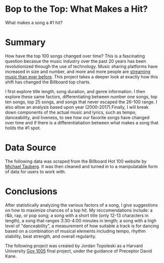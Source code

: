 # Bop to the Top: What Makes a Hit?
What makes a song a #1 hit?

# Summary
How have the top 100 songs changed over time? This is a fascinating question becasue the music industry over the past 20 years has been revolutionized through the use of technology. Music sharing platforms have increased in size and number, and more and more people are [streaming music than ever before](https://www.recordingconnection.com/reference-library/recording-entrepreneurs/how-the-internet-changed-music/). This project takes a deeper look at exactly how this shift has changed the Billboard top charts. 

I first explore title length, song duration, and genre information. I then explore these same factors, differentiating between number one songs, top ten songs, top 25 songs, and songs that never escaped the 26-100 range. I also allow an analysis based upon year (2000-2017).Finally, I will break down components of the actual music and lyrics, such as tempo, danceability, and liveness, to see how our favorite songs have changed over time and if there is a differentiatiation between what makes a song that holds the #1 spot.

# Data Source
The following data was scraped from the Billboard Hot 100 website by [Michael Tauberg](https://github.com/taubergm/Billboard-Spotify-Lyrics-Music-analysis). It was then cleaned and turned in to a manipulatable form of data for users to work with.

# Conclusions
After statistically analyzing the various factors of a song, I give suggestions on how to maximize chances of a top hit. My reccomendations include: a r&b, rap, or pop song; a song with a short title (only 12-13 characters in length), a song that ranges 3:30-4:00 minutes in length; a song with a high level of "danceability", a measurement of how suitable a track is for dancing based on a combination of musical elements including tempo, rhythm stability, beat strength, and overall regularity.


The following project was created by Jordan Topoleski as a Harvard University [Gov 1005](https://www.davidkane.info/files/gov_1005_fall_2018.pdf) final project, under the guidance of Preceptor David Kane.
